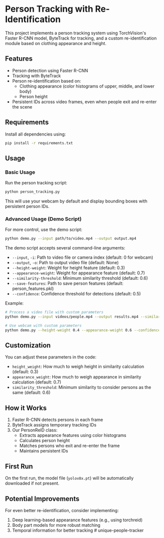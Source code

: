 # Person Tracking with Re-Identification

This project implements a person tracking system using TorchVision's Faster R-CNN model, ByteTrack for tracking, and a custom re-identification module based on clothing appearance and height.

## Features

- Person detection using Faster R-CNN
- Tracking with ByteTrack
- Person re-identification based on:
  - Clothing appearance (color histograms of upper, middle, and lower body)
  - Person height
- Persistent IDs across video frames, even when people exit and re-enter the scene

## Requirements

Install all dependencies using:

```bash
pip install -r requirements.txt
```

## Usage

### Basic Usage

Run the person tracking script:

```bash
python person_tracking.py
```

This will use your webcam by default and display bounding boxes with persistent person IDs.

### Advanced Usage (Demo Script)

For more control, use the demo script:

```bash
python demo.py --input path/to/video.mp4 --output output.mp4
```

The demo script accepts several command-line arguments:

- `--input`, `-i`: Path to video file or camera index (default: 0 for webcam)
- `--output`, `-o`: Path to output video file (default: None)
- `--height-weight`: Weight for height feature (default: 0.3)
- `--appearance-weight`: Weight for appearance feature (default: 0.7)
- `--similarity-threshold`: Minimum similarity threshold (default: 0.6)
- `--save-features`: Path to save person features (default: person_features.pkl)
- `--confidence`: Confidence threshold for detections (default: 0.5)

Example:

```bash
# Process a video file with custom parameters
python demo.py --input videos/people.mp4 --output results.mp4 --similarity-threshold 0.7

# Use webcam with custom parameters
python demo.py --height-weight 0.4 --appearance-weight 0.6 --confidence 0.7
```

## Customization

You can adjust these parameters in the code:

- `height_weight`: How much to weigh height in similarity calculation (default: 0.3)
- `appearance_weight`: How much to weigh appearance in similarity calculation (default: 0.7)
- `similarity_threshold`: Minimum similarity to consider persons as the same (default: 0.6)

## How it Works

1. Faster R-CNN detects persons in each frame
2. ByteTrack assigns temporary tracking IDs
3. Our PersonReID class:
   - Extracts appearance features using color histograms
   - Calculates person height
   - Matches persons who exit and re-enter the frame
   - Maintains persistent IDs

## First Run

On the first run, the model file (`yolov8x.pt`) will be automatically downloaded if not present.

## Potential Improvements

For even better re-identification, consider implementing:

1. Deep learning-based appearance features (e.g., using torchreid)
2. Body part models for more robust matching
3. Temporal information for better tracking #   u n i q u e - p e o p l e - t r a c k e r  
 